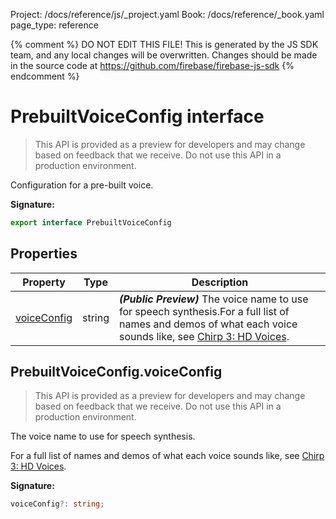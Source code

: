 Project: /docs/reference/js/_project.yaml
Book: /docs/reference/_book.yaml
page_type: reference

{% comment %}
DO NOT EDIT THIS FILE!
This is generated by the JS SDK team, and any local changes will be
overwritten. Changes should be made in the source code at
https://github.com/firebase/firebase-js-sdk
{% endcomment %}

# PrebuiltVoiceConfig interface
> This API is provided as a preview for developers and may change based on feedback that we receive. Do not use this API in a production environment.
> 

Configuration for a pre-built voice.

<b>Signature:</b>

```typescript
export interface PrebuiltVoiceConfig 
```

## Properties

|  Property | Type | Description |
|  --- | --- | --- |
|  [voiceConfig](./ai.prebuiltvoiceconfig.md#prebuiltvoiceconfigvoiceconfig) | string | <b><i>(Public Preview)</i></b> The voice name to use for speech synthesis.<!-- -->For a full list of names and demos of what each voice sounds like, see [Chirp 3: HD Voices](https://cloud.google.com/text-to-speech/docs/chirp3-hd)<!-- -->. |

## PrebuiltVoiceConfig.voiceConfig

> This API is provided as a preview for developers and may change based on feedback that we receive. Do not use this API in a production environment.
> 

The voice name to use for speech synthesis.

For a full list of names and demos of what each voice sounds like, see [Chirp 3: HD Voices](https://cloud.google.com/text-to-speech/docs/chirp3-hd)<!-- -->.

<b>Signature:</b>

```typescript
voiceConfig?: string;
```
